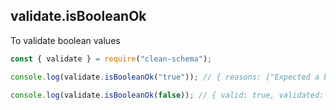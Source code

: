 ## validate.isBooleanOk

To validate boolean values

```javascript
const { validate } = require("clean-schema");

console.log(validate.isBooleanOk("true")); // { reasons: ["Expected a boolean"], valid: false }

console.log(validate.isBooleanOk(false)); // { valid: true, validated: false }
```
